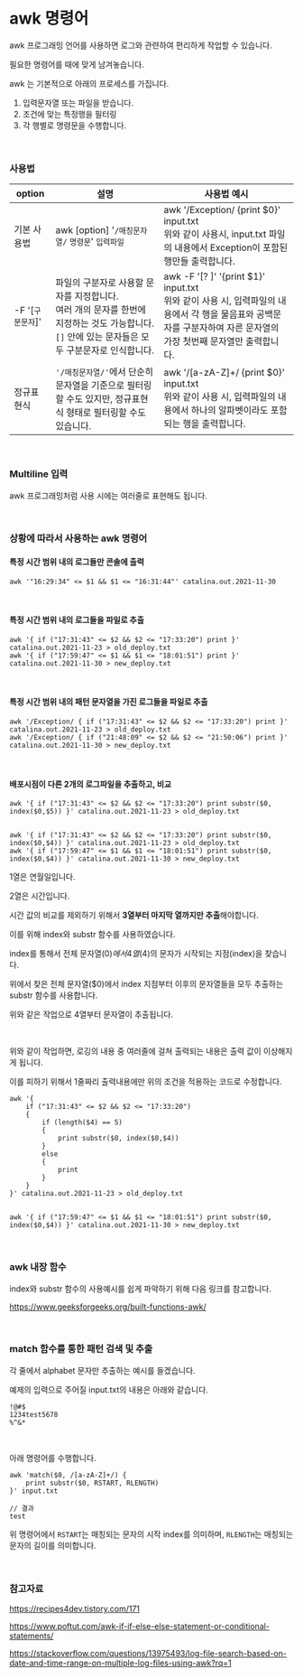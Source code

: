 # awk 명령어

awk 프로그래밍 언어를 사용하면 로그와 관련하여 편리하게 작업할 수 있습니다.

필요한 명령어를 때에 맞게 남겨놓습니다.

awk 는 기본적으로 아래의 프로세스를 가집니다.

1. 입력문자열 또는 파일을 받습니다.
2. 조건에 맞는 특정행을 필터링
3. 각 행별로 명령문을 수행합니다.

<br>

### 사용법

| option            | 설명                                                         | 사용법 예시                                                  |
| ----------------- | ------------------------------------------------------------ | ------------------------------------------------------------ |
| 기본 사용법       | awk [option] '`/매칭문자열/` `명령문`' `입력파일`            | awk '/Exception/ {print $0}' input.txt<br />위와 같이 사용시, input.txt 파일의 내용에서 Exception이 포함된 행만들 출력합니다. |
| -F '[`구분문자`]' | 파일의 구분자로 사용할 문자를 지정합니다. <br />여러 개의 문자를 한번에 지정하는 것도 가능합니다. <br />`[]` 안에 있는 문자들은 모두 구분문자로 인식합니다. | awk -F '[? ]' '{print $1}' input.txt<br />위와 같이 사용 시, 입력파일의 내용에서 각 행을 물음표와 공백문자를 구분자하여 자른 문자열의 가장 첫번째 문자열만 출력합니다. |
| 정규표현식        | `'/매칭문자열/'`에서 단순히문자열을 기준으로 필터링할 수도 있지만, 정규표현식 형태로 필터링할 수도 있습니다. | awk '/[a-zA-Z]+/ {print $0}' input.txt<br />위와 같이 사용 시, 입력파일의 내용에서 하나의 알파벳이라도 포함되는 행을 출력합니다. |

<br>

### Multiline 입력

awk 프로그래밍처럼 사용 시에는 여러줄로 표현해도 됩니다.

<br>

### 상황에 따라서 사용하는 awk 명령어

#### 특정 시간 범위 내의 로그들만 콘솔에 출력

```shell
awk '"16:29:34" <= $1 && $1 <= "16:31:44"' catalina.out.2021-11-30
```

<br>

#### 특정 시간 범위 내의 로그들을 파일로 추출

```shell
awk '{ if ("17:31:43" <= $2 && $2 <= "17:33:20") print }' catalina.out.2021-11-23 > old_deploy.txt
awk '{ if ("17:59:47" <= $1 && $1 <= "18:01:51") print }' catalina.out.2021-11-30 > new_deploy.txt
```

<br>

#### 특정 시간 범위 내의 패턴 문자열을 가진 로그들을 파일로 추출

```shell
awk '/Exception/ { if ("17:31:43" <= $2 && $2 <= "17:33:20") print }' catalina.out.2021-11-23 > old_deploy.txt
awk '/Exception/ { if ("21:48:09" <= $2 && $2 <= "21:50:06") print }' catalina.out.2021-11-30 > new_deploy.txt
```

<br>

#### 배포시점이 다른 2개의 로그파일을 추출하고, 비교

```shell
awk '{ if ("17:31:43" <= $2 && $2 <= "17:33:20") print substr($0, index($0,$5)) }' catalina.out.2021-11-23 > old_deploy.txt


awk '{ if ("17:31:43" <= $2 && $2 <= "17:33:20") print substr($0, index($0,$4)) }' catalina.out.2021-11-23 > old_deploy.txt
awk '{ if ("17:59:47" <= $1 && $1 <= "18:01:51") print substr($0, index($0,$4)) }' catalina.out.2021-11-30 > new_deploy.txt
```

1열은 연월일입니다.

2열은 시간입니다.

시간 값의 비교를 제외하기 위해서 **3열부터 마지막 열까지만 추출**해야합니다.

이를 위해 index와 substr 함수를 사용하였습니다.

index를 통해서 전체 문자열($0)에서 4열($4)의 문자가 시작되는 지점(index)을 찾습니다.

위에서 찾은 전체 문자열($0)에서 index 지점부터 이후의 문자열들을 모두 추출하는 substr 함수를 사용합니다.

위와 같은 작업으로 4열부터 문자열이 추출됩니다.

<br>

위와 같이 작업하면, 로깅의 내용 중 여러줄에 걸쳐 출력되는 내용은 출력 값이 이상해지게 됩니다.

이를 피하기 위해서 1줄짜리 출력내용에만 위의 조건을 적용하는 코드로 수정합니다.

```
awk '{ 
	if ("17:31:43" <= $2 && $2 <= "17:33:20") 
	{
		if (length($4) == 5)
		{
			print substr($0, index($0,$4))
		}
		else
		{
			print
		}
	}
}' catalina.out.2021-11-23 > old_deploy.txt


awk '{ if ("17:59:47" <= $1 && $1 <= "18:01:51") print substr($0, index($0,$4)) }' catalina.out.2021-11-30 > new_deploy.txt
```

<br>

### awk 내장 함수

index와 substr 함수의 사용예시를 쉽게 파악하기 위해 다음 링크를 참고합니다.

https://www.geeksforgeeks.org/built-functions-awk/

<br>

### match 함수를 통한 패턴 검색 및 추출

각 줄에서 alphabet 문자만 추출하는 예시를 들겠습니다.

예제의 입력으로 주어질 input.txt의 내용은 아래와 같습니다.

```
!@#$
1234test5678
%^&*
```

<br>

아래 명령어를 수행합니다.

```shell
awk 'match($0, /[a-zA-Z]+/) {
	print substr($0, RSTART, RLENGTH)
}' input.txt

// 결과
test
```

위 명령어에서 `RSTART`는 매칭되는 문자의 시작 index를 의미하며, `RLENGTH`는 매칭되는 문자의 길이를 의미합니다.

<br>

### 참고자료

https://recipes4dev.tistory.com/171

https://www.poftut.com/awk-if-if-else-else-statement-or-conditional-statements/

https://stackoverflow.com/questions/13975493/log-file-search-based-on-date-and-time-range-on-multiple-log-files-using-awk?rq=1

